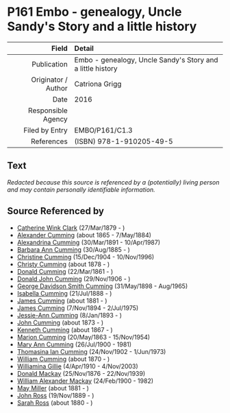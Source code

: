 ﻿---
layout: page
permalink: /sources/s95058656
---

# P161 Embo - genealogy, Uncle Sandy's Story and a little history

Field | Detail
---:|:---
Publication | Embo - genealogy, Uncle Sandy's Story and a little history
Originator / Author | Catriona Grigg
Date | 2016
Responsible Agency | 
Filed by Entry | EMBO/P161/C1.3
References | (ISBN) 978-1-910205-49-5

## Text

_Redacted because this source is referenced by a (potentially) living person and may contain personally identifiable information._

## Source Referenced by

* [Catherine Wink Clark](../people/@35162161@-catherine-wink-clark-b1879-3-27-d.md) (27/Mar/1879 - )
* [Alexander Cumming](../people/@7306221@-alexander-cumming-b1865-d1884-5-7.md) (about 1865 - 7/May/1884)
* [Alexandrina Cumming](../people/@57186713@-alexandrina-cumming-b1891-3-30-d1987-4-10.md) (30/Mar/1891 - 10/Apr/1987)
* [Barbara Ann Cumming](../people/@57039529@-barbara-ann-cumming-b1885-8-30-d.md) (30/Aug/1885 - )
* [Christine Cumming](../people/@24328630@-christine-cumming-b1904-12-15-d1996-11-10.md) (15/Dec/1904 - 10/Nov/1996)
* [Christy Cumming](../people/@94377968@-christy-cumming-b1878-d.md) (about 1878 - )
* [Donald Cumming](../people/@20465544@-donald-cumming-b1861-3-22-d.md) (22/Mar/1861 - )
* [Donald John Cumming](../people/@22331378@-donald-john-cumming-b1906-11-29-d.md) (29/Nov/1906 - )
* [George Davidson Smith Cumming](../people/@13773669@-george-davidson-smith-cumming-b1898-5-31-d1965-8.md) (31/May/1898 - Aug/1965)
* [Isabella Cumming](../people/@84684994@-isabella-cumming-b1888-7-21-d.md) (21/Jul/1888 - )
* [James Cumming](../people/@64418166@-james-cumming-b1881-d.md) (about 1881 - )
* [James Cumming](../people/@492889@-james-cumming-b1894-11-7-d1975-7-2.md) (7/Nov/1894 - 2/Jul/1975)
* [Jessie-Ann Cumming](../people/@66222886@-jessie-ann-cumming-b1893-1-8-d.md) (8/Jan/1893 - )
* [John Cumming](../people/@87723702@-john-cumming-b1873-d.md) (about 1873 - )
* [Kenneth Cumming](../people/@14447152@-kenneth-cumming-b1867-d.md) (about 1867 - )
* [Marion Cumming](../people/@59851647@-marion-cumming-b1863-5-20-d1954-11-15.md) (20/May/1863 - 15/Nov/1954)
* [Mary Ann Cumming](../people/@48241984@-mary-ann-cumming-b1900-7-26-d1981.md) (26/Jul/1900 - 1981)
* [Thomasina Ian Cumming](../people/@92241152@-thomasina-ian-cumming-b1902-11-24-d1973-6-1.md) (24/Nov/1902 - 1/Jun/1973)
* [William Cumming](../people/@10016098@-william-cumming-b1870-d.md) (about 1870 - )
* [Williamina Gillie](../people/@23770336@-williamina-gillie-b1910-4-4-d2003-11-4.md) (4/Apr/1910 - 4/Nov/2003)
* [Donald Mackay](../people/@58341424@-donald-mackay-b1876-11-25-d1939-11-22.md) (25/Nov/1876 - 22/Nov/1939)
* [William Alexander Mackay](../people/@9383584@-william-alexander-mackay-b1900-2-24-d1982.md) (24/Feb/1900 - 1982)
* [May Miller](../people/@41411602@-may-miller-b1881-d.md) (about 1881 - )
* [John Ross](../people/@75057664@-john-ross-b1889-11-19-d.md) (19/Nov/1889 - )
* [Sarah Ross](../people/@39957256@-sarah-ross-b1880-d.md) (about 1880 - )
